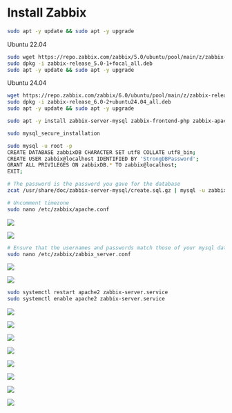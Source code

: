# Install Zabbix

```Bash
sudo apt -y update && sudo apt -y upgrade
```

Ubuntu 22.04
```Bash
sudo wget https://repo.zabbix.com/zabbix/5.0/ubuntu/pool/main/z/zabbix-release/zabbix-release_5.0-1+focal_all.deb
sudo dpkg -i zabbix-release_5.0-1+focal_all.deb
sudo apt -y update && sudo apt -y upgrade
```

Ubuntu 24.04
```Bash
wget https://repo.zabbix.com/zabbix/6.0/ubuntu/pool/main/z/zabbix-release/zabbix-release_6.0-2%2Bubuntu24.04_all.deb
sudo dpkg -i zabbix-release_6.0-2+ubuntu24.04_all.deb
sudo apt -y update && sudo apt -y upgrade
```

```Bash
sudo apt -y install zabbix-server-mysql zabbix-frontend-php zabbix-apache-conf zabbix-agent mysql-server

sudo mysql_secure_installation

sudo mysql -u root -p 
CREATE DATABASE zabbixDB CHARACTER SET utf8 COLLATE utf8_bin;
CREATE USER zabbix@localhost IDENTIFIED BY 'StrongDBPassword';
GRANT ALL PRIVILEGES ON zabbixDB.* TO zabbix@localhost;
EXIT;

# The password is the password you gave for the database
zcat /usr/share/doc/zabbix-server-mysql/create.sql.gz | mysql -u zabbix -p zabbixDB
```

```Bash
# Uncomment timezone
sudo nano /etc/zabbix/apache.conf
```

![](https://github.com/JonmarCorpuz/SecondBrain/tree/main/Assets/Zabbix%20Install%20pt5-2.jpg)

![](https://github.com/JonmarCorpuz/SecondBrain/tree/main/Assets/Zabbix%20Install%20pt5-3.jpg)

```Bash
# Ensure that the usernames and passwords match those of your mysql database
sudo nano /etc/zabbix/zabbix_server.conf
```

![](https://github.com/JonmarCorpuz/SecondBrain/tree/main/Assets/Zabbix%20DB%20Password%20pt1.png)

![](https://github.com/JonmarCorpuz/SecondBrain/tree/main/Assets/Zabbix%20DB%20Password%20pt2.png)

```Bash
sudo systemctl restart apache2 zabbix-server.service
sudo systemctl enable apache2 zabbix-server.service
```

![](https://github.com/JonmarCorpuz/SecondBrain/tree/main/Assets/Zabbix%20Install%20pt6.jpg)

![](https://github.com/JonmarCorpuz/SecondBrain/tree/main/Assets/Zabbix%20Install%20pt7.jpg)

![](https://github.com/JonmarCorpuz/SecondBrain/tree/main/Assets/Zabbix%20Install%20pt8.jpg)

![](https://github.com/JonmarCorpuz/SecondBrain/tree/main/Assets/Zabbix%20Install%20pt9.jpg)

![](https://github.com/JonmarCorpuz/SecondBrain/tree/main/Assets/Zabbix%20Install%20pt10.jpg)

![](https://github.com/JonmarCorpuz/SecondBrain/tree/main/Assets/Zabbix%20Install%20pt11.jpg)

![](https://github.com/JonmarCorpuz/SecondBrain/tree/main/Assets/Zabbix%20Install%20pt12.jpg)

![](https://github.com/JonmarCorpuz/SecondBrain/tree/main/Assets/Zabbix%20Install%20pt13.jpg)
